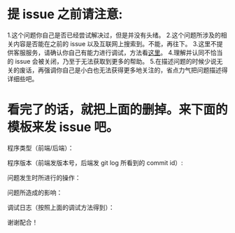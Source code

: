 # 提 issue 之前请注意:
1.这个问题你自己是否已经尝试解决过，但是并没有头绪。
2.这个问题所涉及的相关内容是否能在之前的 issue 以及互联网上搜索到。不能，再往下。
3.这里不提供客服服务，请确认你自己有能力进行调试，方法看[这里](https://github.com/esdeathlove/ss-panel-v3-mod/wiki/%E5%A6%82%E4%BD%95%E6%AD%A3%E7%A1%AE%E5%9C%B0%E6%8E%92%E6%9F%A5%E4%B8%8E%E5%8F%8D%E9%A6%88%E9%97%AE%E9%A2%98)。
4.理解并认同不恰当的 issue 会被关闭，乃至于无法获取到更多的帮助。
5.在描述问题的时候少说无关的废话，再强调你自己是小白也无法获得更多地关注的，省点力气把问题描述得详细些吧。

# 看完了的话，就把上面的删掉。来下面的模板来发 issue 吧。

程序类型（前端/后端）：

程序版本（前端发版本号，后端发 git log 所看到的 commit id）:

问题发生时所进行的操作：

问题所造成的影响：

调试日志（按照上面的调试方法得到）：

谢谢配合！
